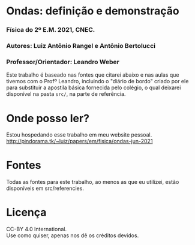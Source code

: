# Ondas: definição e demonstração  
### Física do 2º E.M. 2021, CNEC.  
### Autores: Luiz Antônio Rangel e Antônio Bertolucci
### Professor/Orientador: Leandro Weber

Este trabalho é baseado nas fontes que citarei abaixo e nas aulas que tivemos com o Profº Leandro, incluindo o "diário de bordo" criado por ele para substituir a apostila básica fornecida pelo colégio, o qual deixarei disponível na pasta `src/`, na parte de referência.  

# Onde posso ler?
Estou hospedando esse trabalho em meu website pessoal.  
http://pindorama.tk/~luiz/papers/em/fisica/ondas-jun-2021

# Fontes
Todas as fontes para este trabalho, ao menos as que eu utilizei, estão
disponíveis em src/referencies. 

# Licença
CC-BY 4.0 International.  
Use como quiser, apenas nos dê os créditos devidos.
